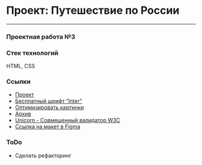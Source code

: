# Проект: Путешествие по России
_____________________

### Проектная работа №3

### Стек технологий
HTML, CSS

### Ссылки
* [Проект](https://bmazurme.github.io/russian-travel/)
* [Бесплатный шрифт ”Inter"](https://rsms.me/inter/)
* [Оптимизировать картинки](https://tinypng.com/)
* [Архив](https://code.s3.yandex.net/web-developer/project-2/sprint-3-images.zip)
* [Unicorn - Совмещенный валидатор W3C](https://validator.w3.org/)
* [Ссылка на макет в Figma](https://www.figma.com/file/5S2WSbEFL6awjVWJ0NWL8Q/Sprint-3_-Russia-_-desktop-mobile?node-id=28503%3A0)

### ToDo
* Cделать рефакторинг
